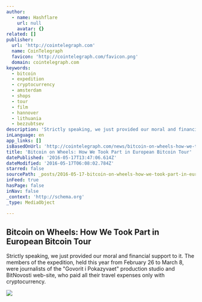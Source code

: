 ```yaml
---
author:
  - name: Hashflare
    url: null
    avatar: {}
related: []
publisher:
  url: 'http://cointelegraph.com'
  name: CoinTelegraph
  favicon: 'http://cointelegraph.com/favicon.png'
  domain: cointelegraph.com
keywords:
  - bitcoin
  - expedition
  - cryptocurrency
  - amsterdam
  - shops
  - tour
  - film
  - hannover
  - lithuania
  - bezzubtsev
description: 'Strictly speaking, we just provided our moral and financial support to it. The members of the expedition, held this year from February 26 to March 8, were journalists of the "Govorit i Pokazyvaet" production studio and BitNovosti web-site, who paid all their travel expenses only with cryptocurrency.'
inLanguage: en
app_links: []
isBasedOnUrl: 'http://cointelegraph.com/news/bitcoin-on-wheels-how-we-took-part-in-european-bitcoin-tour'
title: 'Bitcoin on Wheels: How We Took Part in European Bitcoin Tour'
datePublished: '2016-05-17T13:47:06.614Z'
dateModified: '2016-05-17T06:08:02.784Z'
starred: false
sourcePath: _posts/2016-05-17-bitcoin-on-wheels-how-we-took-part-in-european-bitcoin-tour.md
inFeed: true
hasPage: false
inNav: false
_context: 'http://schema.org'
_type: MediaObject

---
```

<article style=""><h1>Bitcoin on Wheels: How We Took Part in European Bitcoin Tour</h1><p>Strictly speaking, we just provided our moral and financial support to it. The members of the expedition, held this year from February 26 to March 8, were journalists of the "Govorit i Pokazyvaet" production studio and BitNovosti web-site, who paid all their travel expenses only with cryptocurrency.</p><img src="http://cointelegraph.com/images/725_aHR0cDovL2NvaW50ZWxlZ3JhcGguY29tL3N0b3JhZ2UvdXBsb2Fkcy92aWV3L2MyZGJlZjg3YmI3MmEzOGE1MzdhMmJlYzQ1ZjhiMTNiLnBuZw==.jpg" /></article>